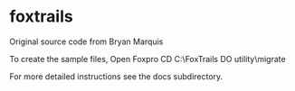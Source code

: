 # foxtrails
Original source code from Bryan Marquis

To create the sample files,
Open Foxpro
CD C:\FoxTrails
DO utility\migrate

For more detailed instructions see the docs subdirectory.
